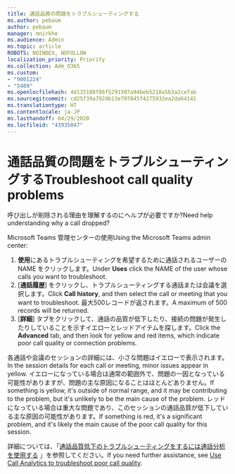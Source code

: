 ```yaml
---
title: 通話品質の問題をトラブルシューティングする
ms.author: pebaum
author: pebaum
manager: mnirkhe
ms.audience: Admin
ms.topic: article
ROBOTS: NOINDEX, NOFOLLOW
localization_priority: Priority
ms.collection: Adm_O365
ms.custom:
- "9001224"
- "5489"
ms.openlocfilehash: 4d115188f86f5291507a94beb5218a5b3a2cefab
ms.sourcegitcommit: cd25f39a7924b13e797845f4275932ea2da64141
ms.translationtype: HT
ms.contentlocale: ja-JP
ms.lasthandoff: 04/29/2020
ms.locfileid: "43935047"
---
```

# <a name="troubleshoot-call-quality-problems"></a><span data-ttu-id="310fc-102">通話品質の問題をトラブルシューティングする</span><span class="sxs-lookup"><span data-stu-id="310fc-102">Troubleshoot call quality problems</span></span>

<span data-ttu-id="310fc-103">呼び出しが削除される理由を理解するのにヘルプが必要ですか?</span><span class="sxs-lookup"><span data-stu-id="310fc-103">Need help understanding why a call dropped?</span></span>

<span data-ttu-id="310fc-104">Microsoft Teams 管理センターの使用</span><span class="sxs-lookup"><span data-stu-id="310fc-104">Using the Microsoft Teams admin center:</span></span>

1. <span data-ttu-id="310fc-105">**使用**にあるトラブルシューティングを希望するために通話されるユーザーの NAME をクリックします。</span><span class="sxs-lookup"><span data-stu-id="310fc-105">Under **Uses** click the NAME of the user whose calls you want to troubleshoot.</span></span>
2. <span data-ttu-id="310fc-106">[**通話履歴**] をクリックし、トラブルシューティングする通話または会議を選択します。</span><span class="sxs-lookup"><span data-stu-id="310fc-106">Click **Call history**, and then select the call or meeting that you want to troubleshoot.</span></span> <span data-ttu-id="310fc-107">最大500レコードが返されます。</span><span class="sxs-lookup"><span data-stu-id="310fc-107">A maximum of 500 records will be returned.</span></span>
3. <span data-ttu-id="310fc-108">[**詳細**] タブをクリックして、通話の品質が低下したり、接続の問題が発生したりしていることを示すイエローとレッドアイテムを探します。</span><span class="sxs-lookup"><span data-stu-id="310fc-108">Click the **Advanced** tab, and then look for yellow and red items, which indicate poor call quality or connection problems.</span></span>

<span data-ttu-id="310fc-109">各通話や会議のセッションの詳細には、小さな問題はイエローで表示されます。</span><span class="sxs-lookup"><span data-stu-id="310fc-109">In the session details for each call or meeting, minor issues appear in yellow.</span></span> <span data-ttu-id="310fc-110">イエローになっている場合は通常の範囲外で、問題の一因となっている可能性がありますが、問題の主な原因になることはほとんどありません。</span><span class="sxs-lookup"><span data-stu-id="310fc-110">If something is yellow, it's outside of normal range, and it may be contributing to the problem, but it's unlikely to be the main cause of the problem.</span></span> <span data-ttu-id="310fc-111">レッドになっている場合は重大な問題であり、このセッションの通話品質が低下している主な原因の可能性があります。</span><span class="sxs-lookup"><span data-stu-id="310fc-111">If something is red, it's a significant problem, and it's likely the main cause of the poor call quality for this session.</span></span>

<span data-ttu-id="310fc-112">詳細については、「[通話品質低下のトラブルシューティングをするには通話分析を使用する](https://docs.microsoft.com/microsoftteams/use-call-analytics-to-troubleshoot-poor-call-quality#troubleshoot-call-quality-problems-using-call-analytics) 」を参照してください。</span><span class="sxs-lookup"><span data-stu-id="310fc-112">If you need further assistance, see [Use Call Analytics to troubleshoot poor call quality](https://docs.microsoft.com/microsoftteams/use-call-analytics-to-troubleshoot-poor-call-quality#troubleshoot-call-quality-problems-using-call-analytics).</span></span>
